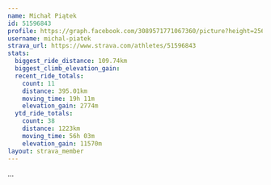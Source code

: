 ```yaml
---
name: Michał Piątek
id: 51596843
profile: https://graph.facebook.com/3089571771067360/picture?height=256&width=256
username: michal-piatek
strava_url: https://www.strava.com/athletes/51596843
stats:
  biggest_ride_distance: 109.74km
  biggest_climb_elevation_gain: 
  recent_ride_totals:
    count: 11
    distance: 395.01km
    moving_time: 19h 11m
    elevation_gain: 2774m
  ytd_ride_totals:
    count: 38
    distance: 1223km
    moving_time: 56h 03m
    elevation_gain: 11570m
layout: strava_member
--- 
```

...
